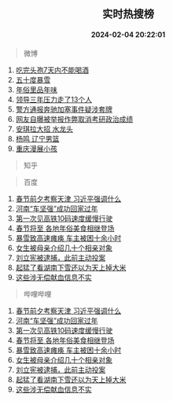 <div align="center"><h2>实时热搜榜</h2><h4>2024-02-04 20:22:01</h4></div>

> 微博  

1. [吃完头孢7天内不能喝酒](https://s.weibo.com/weibo?q=%23%E5%90%83%E5%AE%8C%E5%A4%B4%E5%AD%A27%E5%A4%A9%E5%86%85%E4%B8%8D%E8%83%BD%E5%96%9D%E9%85%92%23&t=31&band_rank=1&Refer=top)<br />
2. [五十度暴雪](https://s.weibo.com/weibo?q=%E4%BA%94%E5%8D%81%E5%BA%A6%E6%9A%B4%E9%9B%AA&t=31&band_rank=2&Refer=top)<br />
3. [年俗里品年味](https://s.weibo.com/weibo?q=%23%E5%B9%B4%E4%BF%97%E9%87%8C%E5%93%81%E5%B9%B4%E5%91%B3%23&t=31&band_rank=3&Refer=top)<br />
4. [领导三年压力走了13个人](https://s.weibo.com/weibo?q=%23%E9%A2%86%E5%AF%BC%E4%B8%89%E5%B9%B4%E5%8E%8B%E5%8A%9B%E8%B5%B0%E4%BA%8613%E4%B8%AA%E4%BA%BA%23&t=31&band_rank=4&Refer=top)<br />
5. [警方通报奔驰加塞事件疑涉套牌](https://s.weibo.com/weibo?q=%23%E8%AD%A6%E6%96%B9%E9%80%9A%E6%8A%A5%E5%A5%94%E9%A9%B0%E5%8A%A0%E5%A1%9E%E4%BA%8B%E4%BB%B6%E7%96%91%E6%B6%89%E5%A5%97%E7%89%8C%23&t=31&band_rank=5&Refer=top)<br />
6. [网友自曝被举报作弊取消考研政治成绩](https://s.weibo.com/weibo?q=%23%E7%BD%91%E5%8F%8B%E8%87%AA%E6%9B%9D%E8%A2%AB%E4%B8%BE%E6%8A%A5%E4%BD%9C%E5%BC%8A%E5%8F%96%E6%B6%88%E8%80%83%E7%A0%94%E6%94%BF%E6%B2%BB%E6%88%90%E7%BB%A9%23&t=31&band_rank=6&Refer=top)<br />
7. [安琪拉大招 水龙头](https://s.weibo.com/weibo?q=%E5%AE%89%E7%90%AA%E6%8B%89%E5%A4%A7%E6%8B%9B%20%E6%B0%B4%E9%BE%99%E5%A4%B4&t=31&band_rank=7&Refer=top)<br />
8. [杨鸣 辽宁男篮](https://s.weibo.com/weibo?q=%E6%9D%A8%E9%B8%A3%20%E8%BE%BD%E5%AE%81%E7%94%B7%E7%AF%AE&t=31&band_rank=8&Refer=top)<br />
9. [重庆漫展小孩](https://s.weibo.com/weibo?q=%E9%87%8D%E5%BA%86%E6%BC%AB%E5%B1%95%E5%B0%8F%E5%AD%A9&t=31&band_rank=9&Refer=top)<br />

> 知乎  


> 百度  

1. [春节前夕考察天津 习近平强调什么](https://www.baidu.com/s?wd=%E6%98%A5%E8%8A%82%E5%89%8D%E5%A4%95%E8%80%83%E5%AF%9F%E5%A4%A9%E6%B4%A5+%E4%B9%A0%E8%BF%91%E5%B9%B3%E5%BC%BA%E8%B0%83%E4%BB%80%E4%B9%88&sa=fyb_news&rsv_dl=fyb_news)<br />
2. [河南“车坚强”成功回家过年](https://www.baidu.com/s?wd=%E6%B2%B3%E5%8D%97%E2%80%9C%E8%BD%A6%E5%9D%9A%E5%BC%BA%E2%80%9D%E6%88%90%E5%8A%9F%E5%9B%9E%E5%AE%B6%E8%BF%87%E5%B9%B4&sa=fyb_news&rsv_dl=fyb_news)<br />
3. [第一次见高铁10码速度缓慢行驶](https://www.baidu.com/s?wd=%E7%AC%AC%E4%B8%80%E6%AC%A1%E8%A7%81%E9%AB%98%E9%93%8110%E7%A0%81%E9%80%9F%E5%BA%A6%E7%BC%93%E6%85%A2%E8%A1%8C%E9%A9%B6&sa=fyb_news&rsv_dl=fyb_news)<br />
4. [春节将至 各地年俗美食相继登场](https://www.baidu.com/s?wd=%E6%98%A5%E8%8A%82%E5%B0%86%E8%87%B3+%E5%90%84%E5%9C%B0%E5%B9%B4%E4%BF%97%E7%BE%8E%E9%A3%9F%E7%9B%B8%E7%BB%A7%E7%99%BB%E5%9C%BA&sa=fyb_news&rsv_dl=fyb_news)<br />
5. [暴雪致高速瘫痪 车主被困十余小时](https://www.baidu.com/s?wd=%E6%9A%B4%E9%9B%AA%E8%87%B4%E9%AB%98%E9%80%9F%E7%98%AB%E7%97%AA+%E8%BD%A6%E4%B8%BB%E8%A2%AB%E5%9B%B0%E5%8D%81%E4%BD%99%E5%B0%8F%E6%97%B6&sa=fyb_news&rsv_dl=fyb_news)<br />
6. [女生被母亲介绍几十个相亲对象](https://www.baidu.com/s?wd=%E5%A5%B3%E7%94%9F%E8%A2%AB%E6%AF%8D%E4%BA%B2%E4%BB%8B%E7%BB%8D%E5%87%A0%E5%8D%81%E4%B8%AA%E7%9B%B8%E4%BA%B2%E5%AF%B9%E8%B1%A1&sa=fyb_news&rsv_dl=fyb_news)<br />
7. [刘立宪被逮捕，此前主动投案](https://www.baidu.com/s?wd=%E5%88%98%E7%AB%8B%E5%AE%AA%E8%A2%AB%E9%80%AE%E6%8D%95%EF%BC%8C%E6%AD%A4%E5%89%8D%E4%B8%BB%E5%8A%A8%E6%8A%95%E6%A1%88&sa=fyb_news&rsv_dl=fyb_news)<br />
8. [起猛了看湖南下雪还以为天上掉大米](https://www.baidu.com/s?wd=%E8%B5%B7%E7%8C%9B%E4%BA%86%E7%9C%8B%E6%B9%96%E5%8D%97%E4%B8%8B%E9%9B%AA%E8%BF%98%E4%BB%A5%E4%B8%BA%E5%A4%A9%E4%B8%8A%E6%8E%89%E5%A4%A7%E7%B1%B3&sa=fyb_news&rsv_dl=fyb_news)<br />
9. [这些涉无偿献血信息不实](https://www.baidu.com/s?wd=%E8%BF%99%E4%BA%9B%E6%B6%89%E6%97%A0%E5%81%BF%E7%8C%AE%E8%A1%80%E4%BF%A1%E6%81%AF%E4%B8%8D%E5%AE%9E&sa=fyb_news&rsv_dl=fyb_news)<br />

> 哔哩哔哩  

1. [春节前夕考察天津 习近平强调什么](https://www.baidu.com/s?wd=%E6%98%A5%E8%8A%82%E5%89%8D%E5%A4%95%E8%80%83%E5%AF%9F%E5%A4%A9%E6%B4%A5+%E4%B9%A0%E8%BF%91%E5%B9%B3%E5%BC%BA%E8%B0%83%E4%BB%80%E4%B9%88&sa=fyb_news&rsv_dl=fyb_news)<br />
2. [河南“车坚强”成功回家过年](https://www.baidu.com/s?wd=%E6%B2%B3%E5%8D%97%E2%80%9C%E8%BD%A6%E5%9D%9A%E5%BC%BA%E2%80%9D%E6%88%90%E5%8A%9F%E5%9B%9E%E5%AE%B6%E8%BF%87%E5%B9%B4&sa=fyb_news&rsv_dl=fyb_news)<br />
3. [第一次见高铁10码速度缓慢行驶](https://www.baidu.com/s?wd=%E7%AC%AC%E4%B8%80%E6%AC%A1%E8%A7%81%E9%AB%98%E9%93%8110%E7%A0%81%E9%80%9F%E5%BA%A6%E7%BC%93%E6%85%A2%E8%A1%8C%E9%A9%B6&sa=fyb_news&rsv_dl=fyb_news)<br />
4. [春节将至 各地年俗美食相继登场](https://www.baidu.com/s?wd=%E6%98%A5%E8%8A%82%E5%B0%86%E8%87%B3+%E5%90%84%E5%9C%B0%E5%B9%B4%E4%BF%97%E7%BE%8E%E9%A3%9F%E7%9B%B8%E7%BB%A7%E7%99%BB%E5%9C%BA&sa=fyb_news&rsv_dl=fyb_news)<br />
5. [暴雪致高速瘫痪 车主被困十余小时](https://www.baidu.com/s?wd=%E6%9A%B4%E9%9B%AA%E8%87%B4%E9%AB%98%E9%80%9F%E7%98%AB%E7%97%AA+%E8%BD%A6%E4%B8%BB%E8%A2%AB%E5%9B%B0%E5%8D%81%E4%BD%99%E5%B0%8F%E6%97%B6&sa=fyb_news&rsv_dl=fyb_news)<br />
6. [女生被母亲介绍几十个相亲对象](https://www.baidu.com/s?wd=%E5%A5%B3%E7%94%9F%E8%A2%AB%E6%AF%8D%E4%BA%B2%E4%BB%8B%E7%BB%8D%E5%87%A0%E5%8D%81%E4%B8%AA%E7%9B%B8%E4%BA%B2%E5%AF%B9%E8%B1%A1&sa=fyb_news&rsv_dl=fyb_news)<br />
7. [刘立宪被逮捕，此前主动投案](https://www.baidu.com/s?wd=%E5%88%98%E7%AB%8B%E5%AE%AA%E8%A2%AB%E9%80%AE%E6%8D%95%EF%BC%8C%E6%AD%A4%E5%89%8D%E4%B8%BB%E5%8A%A8%E6%8A%95%E6%A1%88&sa=fyb_news&rsv_dl=fyb_news)<br />
8. [起猛了看湖南下雪还以为天上掉大米](https://www.baidu.com/s?wd=%E8%B5%B7%E7%8C%9B%E4%BA%86%E7%9C%8B%E6%B9%96%E5%8D%97%E4%B8%8B%E9%9B%AA%E8%BF%98%E4%BB%A5%E4%B8%BA%E5%A4%A9%E4%B8%8A%E6%8E%89%E5%A4%A7%E7%B1%B3&sa=fyb_news&rsv_dl=fyb_news)<br />
9. [这些涉无偿献血信息不实](https://www.baidu.com/s?wd=%E8%BF%99%E4%BA%9B%E6%B6%89%E6%97%A0%E5%81%BF%E7%8C%AE%E8%A1%80%E4%BF%A1%E6%81%AF%E4%B8%8D%E5%AE%9E&sa=fyb_news&rsv_dl=fyb_news)<br />

